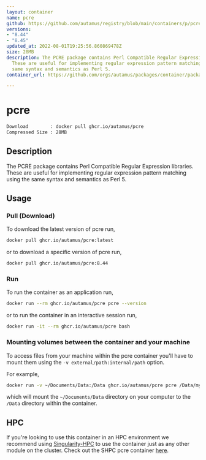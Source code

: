 ```yaml
---
layout: container
name: pcre
github: https://github.com/autamus/registry/blob/main/containers/p/pcre/spack.yaml
versions:
- "8.44"
- "8.45"
updated_at: 2022-08-01T19:25:56.860869478Z
size: 28MB
description: The PCRE package contains Perl Compatible Regular Expression libraries.
  These are useful for implementing regular expression pattern matching using the
  same syntax and semantics as Perl 5.
container_url: https://github.com/orgs/autamus/packages/container/package/pcre

---
```

# pcre
```bash 
Download        : docker pull ghcr.io/autamus/pcre
Compressed Size : 28MB
```

## Description
The PCRE package contains Perl Compatible Regular Expression libraries. These are useful for implementing regular expression pattern matching using the same syntax and semantics as Perl 5.

## Usage
### Pull (Download)
To download the latest version of pcre run,

```bash
docker pull ghcr.io/autamus/pcre:latest
```

or to download a specific version of pcre run,

```bash
docker pull ghcr.io/autamus/pcre:8.44
```
### Run
To run the container as an application run,
```bash
docker run --rm ghcr.io/autamus/pcre pcre --version
```

or to run the container in an interactive session run,
```bash
docker run -it --rm ghcr.io/autamus/pcre bash
```

### Mounting volumes between the container and your machine
To access files from your machine within the pcre container you'll have to mount them using the `-v external/path:internal/path` option.

For example,
```bash
docker run -v ~/Documents/Data:/Data ghcr.io/autamus/pcre pcre /Data/myData.csv
```
which will mount the `~/Documents/Data` directory on your computer to the `/Data` directory within the container.

## HPC
If you're looking to use this container in an HPC environment we recommend using [Singularity-HPC](https://singularity-hpc.readthedocs.io) to use the container just as any other module on the cluster. Check out the SHPC pcre container [here](https://singularityhub.github.io/singularity-hpc/r/ghcr.io-autamus-pcre/).
